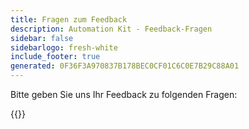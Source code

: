 ```yaml
---
title: Fragen zum Feedback
description: Automation Kit - Feedback-Fragen
sidebar: false
sidebarlogo: fresh-white
include_footer: true
generated: 0F36F3A970837B178BEC0CF01C6C0E7B29C88A01
---
```


Bitte geben Sie uns Ihr Feedback zu folgenden Fragen:

{{<questions name="/content/de/feedback.json" completed="Vielen Dank für das Ausfüllen der Fragen" shownavigationbuttons="false" locale="de">}}
